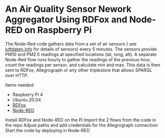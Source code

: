 # An Air Quality Sensor Nework Aggregator Using RDFox and Node-RED on Raspberry Pi

The Node-Red code gathers data from a set of air sensors ( see [luftdaten.info](luftdaten.info) for details of sensors) every 5 minutes. The sensors provide PM10 and PM2.5 readings at specified locations (lat, long, alt).  A separate Node-Red flow runs hourly to gather the readings of the previous hour, count the readings per sensor, and calculate min and max.  This data is then sent to RDFox, Allegrograph or any other triplestore that allows SPARQL over HTTP.


Items needed:
* Raspberry Pi 4
* Ubuntu 20.04 
* [RDFox](https://www.oxfordsemantic.tech/product)
* [Node-RED](https://nodered.org/)


Install RDFox and Node-RED on the Pi
Import the 2 flows from the code in the repo
Adjust paths and add credentials for the Allegrograph connection
Start the code by deploying in Node-RED
